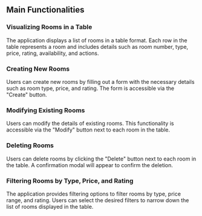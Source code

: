 ## Main Functionalities

### Visualizing Rooms in a Table

The application displays a list of rooms in a table format. Each row in the table represents a room and includes details such as room number, type, price, rating, availability, and actions.

### Creating New Rooms

Users can create new rooms by filling out a form with the necessary details such as room type, price, and rating. The form is accessible via the "Create" button.

### Modifying Existing Rooms

Users can modify the details of existing rooms. This functionality is accessible via the "Modify" button next to each room in the table.

### Deleting Rooms

Users can delete rooms by clicking the "Delete" button next to each room in the table. A confirmation modal will appear to confirm the deletion.

### Filtering Rooms by Type, Price, and Rating

The application provides filtering options to filter rooms by type, price range, and rating. Users can select the desired filters to narrow down the list of rooms displayed in the table.
